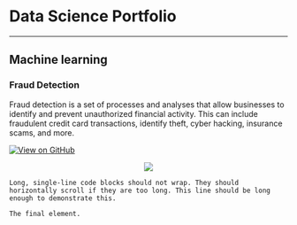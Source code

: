 # Data Science Portfolio
---
## Machine learning

### Fraud Detection

Fraud detection is a set of processes and analyses that allow businesses to identify and prevent unauthorized financial activity. This can include fraudulent credit card transactions, identify theft, cyber hacking, insurance scams, and more.

[![View on GitHub](https://img.shields.io/badge/GitHub-View_on_GitHub-blue?logo=GitHub)](https://github.com/rderr022/fraud_detection)

<center><img src="/Users/pothururohit/Library/Mobile Documents/com~apple~CloudDocs/IITB - PG in ML/GIT/fraud.jpg"/></center>



```
Long, single-line code blocks should not wrap. They should horizontally scroll if they are too long. This line should be long enough to demonstrate this.
```

```
The final element.
```
